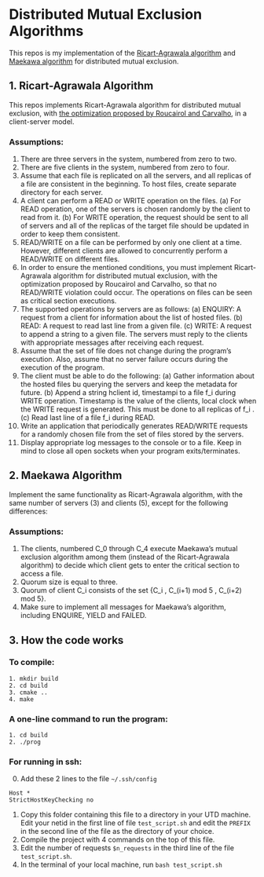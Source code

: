 # Distributed Mutual Exclusion Algorithms

This repos is my implementation of the [Ricart-Agrawala algorithm](https://dl.acm.org/doi/10.1145/358527.358537) and [Maekawa algorithm](https://dl.acm.org/doi/abs/10.1145/214438.214445) for distributed mutual exclusion.

## 1. Ricart-Agrawala Algorithm
This repos implements Ricart-Agrawala algorithm for distributed mutual exclusion, with [the optimization proposed by Roucairol and Carvalho](https://dl.acm.org/doi/10.1145/358024.940975), in a client-server model.

### Assumptions:
1. There are three servers in the system, numbered from zero to two.
2. There are five clients in the system, numbered from zero to four.
3. Assume that each file is replicated on all the servers, and all replicas of a file are consistent in the beginning. To host files, create separate directory for each server.
4. A client can perform a READ or WRITE operation on the files.
(a) For READ operation, one of the servers is chosen randomly by the client to read from it.
(b) For WRITE operation, the request should be sent to all of servers and all of the replicas of the target file should be updated in order to keep them consistent.
5. READ/WRITE on a file can be performed by only one client at a time. However, different clients are allowed
to concurrently perform a READ/WRITE on different files.
6. In order to ensure the mentioned conditions, you must implement Ricart-Agrawala algorithm for distributed mutual exclusion, with the optimization proposed by Roucairol and Carvalho, so that no READ/WRITE violation could occur. The operations on files can be seen as critical section executions.
7. The supported operations by servers are as follows:
(a) ENQUIRY: A request from a client for information about the list of hosted files.
(b) READ: A request to read last line from a given file.
(c) WRITE: A request to append a string to a given file. The servers must reply to the clients with appropriate messages after receiving each request.
8. Assume that the set of file does not change during the program’s execution. Also, assume that no server failure occurs during the execution of the program.
9. The client must be able to do the following:
(a) Gather information about the hosted files bu querying the servers and keep the metadata for future.
(b) Append a string hclient id, timestampi to a file f_i during WRITE operation. Timestamp is the value of the clients, local clock when the WRITE request is generated. This must be done to all replicas of f_i .
(c) Read last line of a file f_i during READ.
10. Write an application that periodically generates READ/WRITE requests for a randomly chosen file from the set of files stored by the servers.
11. Display appropriate log messages to the console or to a file. Keep in mind to close all open sockets when your program exits/terminates.

## 2. Maekawa Algorithm
Implement the same functionality as Ricart-Agrawala algorithm, with the same number of servers (3) and clients (5), except for the following differences:
### Assumptions:
1. The clients, numbered C_0 through C_4 execute Maekawa’s mutual exclusion algorithm among them (instead of the Ricart-Agrawala algorithm) to decide which client gets to enter the critical section to access a file.
2. Quorum size is equal to three.
3. Quorum of client C_i consists of the set {C_i , C_(i+1) mod 5 , C_(i+2) mod 5}.
4. Make sure to implement all messages for Maekawa’s algorithm, including ENQUIRE, YIELD and FAILED.

## 3. How the code works
### To compile:
```
1. mkdir build
2. cd build
3. cmake ..
4. make
```

### A one-line command to run the program: 
```
1. cd build
2. ./prog
```

### For running in ssh:
0. Add these 2 lines to the file `~/.ssh/config`
```
Host *
StrictHostKeyChecking no
```
1. Copy this folder containing this file to a directory in your UTD machine. Edit your netid in the first line of file `test_script.sh` and edit the `PREFIX` in the second line of the file as the directory of your choice.
2. Compile the project with 4 commands on the top of this file.
3. Edit the number of requests `$n_requests` in the third line of the file `test_script.sh`.
4. In the terminal of your local machine, run `bash test_script.sh`
